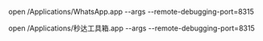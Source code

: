 open /Applications/WhatsApp.app --args --remote-debugging-port=8315

open /Applications/秒达工具箱.app --args --remote-debugging-port=8315

